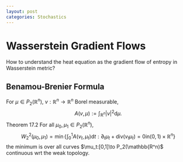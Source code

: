 ```yaml
---
layout: post
categories: Stochastics
---
```


# Wasserstein Gradient Flows

How to understand the heat equation as the gradient flow of entropy in Wasserstein metric?


## Benamou-Brenier Formula
For $\mu \in P_2(\mathbb{R}^n)$, $v: \mathbb{R}^n \to \mathbb{R}^n$ Borel measurable,
$$A(v,\mu):= \int_{\mathbb{R}^n} |v|^2 \mathrm{d} \mu.$$
Theorem 17.2 For all $\mu_0, \mu_1 \in P_2(\mathbb{R}^n)$, 
$$W^2_2(\mu_0,\mu_1) = \min \big\{ \int_0^1 A(v_t,\mu_t) \mathrm{d} t : \partial_t \mu_t + \mathrm{div} (v_t \mu_t) = 0 \text{in} (0,1)\times \mathbb{R}^n \big\}$$
the minimum is over all curves 
$\mu_t:\[0,1]\to P_2(\mathbb{R^n)$ 
continuous wrt the weak topology.
